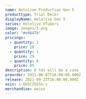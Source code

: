 ```yaml
---
name: Hololive Production Gen 5
producttype: Trial Deck+
displayName: Hololive Gen 5
series: Hololive VTubers
image: images/5.png
color: "#e9847b"
pricings:
  - quantity: 1
    price: 18
  - quantity: 1
    price: 29
  - quantity: 6
    price: 85
description: 6 tds will be a case
preorder: 2021-06-07T16:00:00.000Z
release: 2021-09-23T16:00:00.000Z
asin: s-6bSCZ5E5k-s
merchandise: weiss
---
```

